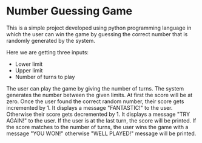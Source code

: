 # Number Guessing Game

This is a simple project developed using python programming language in which the user can win the game by guessing the correct number that is randomly generated by the system.

Here we are getting three inputs:
- Lower limit
- Upper limit
- Number of turns to play

The user can play the game by giving the number of turns.
The system generates the number between the given limits.
At first the score will be at zero.
Once the user found the correct random number, their score gets incremented by 1. It displays a message "FANTASTIC!" to the user.
Otherwise their score gets decremented by 1.  It displays a message "TRY AGAIN!" to the user.
If the user is at the last turn, the score will be printed.
If the score matches to the number of turns, the user wins the game with a message "YOU WON!" otherwise "WELL PLAYED!" message will be printed.
